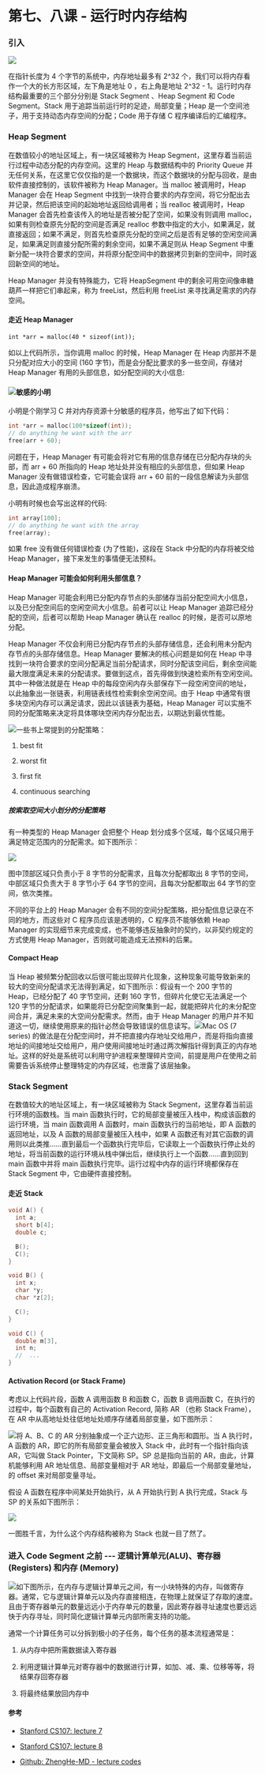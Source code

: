 # 第七、八课 - 运行时内存结构

### 引入

![](/assets/cs107-7-memory.jpg)

在指针长度为 4 个字节的系统中，内存地址最多有 2^32 个，我们可以将内存看作一个大的长方形区域，左下角是地址 0 ，右上角是地址 2^32 - 1。运行时内存结构最重要的三个部分分别是 Stack Segment 、Heap Segment 和 Code Segment。Stack 用于追踪当前运行时的足迹，局部变量；Heap 是一个空间池子，用于支持动态内存空间的分配；Code 用于存储 C 程序编译后的汇编程序。

### Heap Segment

在数值较小的地址区域上，有一块区域被称为 Heap Segment，这里存着当前运行过程中动态分配的内存空间。这里的 Heap 与数据结构中的 Priority Queue 并无任何关系，在这里它仅仅指的是一个数据块，而这个数据块的分配与回收，是由软件直接控制的，该软件被称为 Heap Manager。当 malloc 被调用时，Heap Manager 会在 Heap Segment 中找到一块符合要求的内存空间，将它分配出去并记录，然后把该空间的起始地址返回给调用者；当 realloc 被调用时，Heap Manager 会首先检查该传入的地址是否被分配了空间，如果没有则调用 malloc，如果有则检查原先分配的空间是否满足 realloc 参数中指定的大小，如果满足，就直接返回；如果不满足，则首先检查原先分配的空间之后是否有足够的空闲空间满足，如果满足则直接分配所需的剩余空间，如果不满足则从 Heap Segment 中重新分配一块符合要求的空间，并将原分配空间中的数据拷贝到新的空间中，同时返回新空间的地址。

Heap Manager 并没有特殊能力，它将 HeapSegment 中的剩余可用空间像串糖葫芦一样把它们串起来，称为 freeList，然后利用 freeList 来寻找满足需求的内存空间。

#### 走近 Heap Manager

```
int *arr = malloc(40 * sizeof(int));
```

如以上代码所示，当你调用 malloc 的时候，Heap Manager 在 Heap 内部并不是只分配对应大小的空间 \(160 字节\)，而是会分配比要求的多一些空间，存储对 Heap Manager 有用的头部信息，如分配空间的大小信息:

#### ![](/assets/cs107-8-how-heap-manager-alloc-space.jpg)敏感的小明

小明是个刚学习 C 并对内存资源十分敏感的程序员，他写出了如下代码：

```c
int *arr = malloc(100*sizeof(int));
// do anything he want with the arr
free(arr + 60);
```

问题在于，Heap Manager 有可能会将对它有用的信息存储在已分配内存块的头部，而 arr + 60 所指向的 Heap 地址处并没有相应的头部信息，但如果 Heap Manager 没有做错误检查，它可能会误将 arr + 60 前的一段信息解读为头部信息，因此造成程序崩溃。

小明有时候也会写出这样的代码:

```c
int array[100];
// do anything he want with the array
free(array);
```

如果 free 没有做任何错误检查 \(为了性能\)，这段在 Stack 中分配的内存将被交给 Heap Manager，接下来发生的事情便无法预料。

#### Heap Manager 可能会如何利用头部信息？

Heap Manager 可能会利用已分配内存节点的头部储存当前分配空间大小信息，以及已分配空间后的空闲空间大小信息。前者可以让 Heap Manager 追踪已经分配的空间，后者可以帮助 Heap Manager 确认在 realloc 的时候，是否可以原地分配。

Heap Manager 不仅会利用已分配内存节点的头部存储信息，还会利用未分配内存节点的头部存储信息。Heap Manager 要解决的核心问题是如何在 Heap 中寻找到一块符合要求的空间分配满足当前分配请求，同时分配该空间后，剩余空间能最大限度满足未来的分配请求。要做到这点，首先得做到快速检索所有空闲空间。其中一种做法就是在 Heap 中的每段空闲内存头部保存下一段空闲空间的地址，以此抽象出一张链表，利用链表线性检索剩余空闲空间。由于 Heap 中通常有很多块空闲内存可以满足请求，因此以该链表为基础，Heap Manager 可以实施不同的分配策略来决定将具体哪块空闲内存分配出去，以期达到最优性能。

![](/assets/cs107-8-heap-manager-head-info.jpg)一些书上常提到的分配策略：

1. best fit

2. worst fit

3. first fit

4. continuous searching

##### 按索取空间大小划分的分配策略

有一种类型的 Heap Manager 会把整个 Heap 划分成多个区域，每个区域只用于满足特定范围内的分配需求。如下图所示：

![](/assets/cs107-8-heap-manager-strategy-1.jpg)

图中顶部区域只负责小于 8 字节的分配需求，且每次分配都取出 8 字节的空间，中部区域只负责大于 8 字节小于 64 字节的空间，且每次分配都取出 64 字节的空间，依次类推。

不同的平台上的 Heap Manager 会有不同的空间分配策略，把分配信息记录在不同的地方，而这些对 C 程序员应该是透明的，C 程序员不能够依赖 Heap Manager 的实现细节来完成变成，也不能够违反抽象时的契约，以非契约规定的方式使用 Heap Manager，否则就可能造成无法预料的后果。

#### Compact Heap

当 Heap 被频繁分配回收以后很可能出现碎片化现象，这种现象可能导致新来的较大的空间分配请求无法得到满足，如下图所示：假设有一个 200 字节的 Heap，已经分配了 40 字节空间，还剩 160 字节，但碎片化使它无法满足一个 120 字节的分配请求，如果能将已分配空间聚集到一起，就能把碎片化的未分配空间合并，满足未来的大空间分配需求。然而，由于 Heap Manager 的用户并不知道这一切，继续使用原来的指针必然会导致错误的信息读写。![](/assets/cs107-8-heap-manager-compact-heap.jpg)Mac OS \(7 series\) 的做法是在分配空间时，并不把直接内存地址交给用户，而是将指向直接地址的间接地址交给用户，用户使用间接地址时通过两次解指针得到真正的内存地址。这样的好处是系统可以利用守护进程来整理碎片空间，前提是用户在使用之前需要告诉系统停止整理特定的内存区域，也泄露了该层抽象。

### Stack Segment

在数值较大的地址区域上，有一块区域被称为 Stack Segment，这里存着当前运行环境的函数栈。当 main 函数执行时，它的局部变量被压入栈中，构成该函数的运行环境，当 main 函数调用 A 函数时，main 函数执行的当前地址，即 A 函数的返回地址，以及 A 函数的局部变量被压入栈中，如果 A 函数还有对其它函数的调用则以此类推……直到最后一个函数执行完毕后，它读取上一个函数执行停止处的地址，将当前函数的运行环境从栈中弹出后，继续执行上一个函数……直到回到 main 函数中并将 main 函数执行完毕。运行过程中内存的运行环境都保存在 Stack Segment 中，它由硬件直接控制。

#### 走近 Stack

```c
void A() {
  int a;
  short b[4];
  double c;

  B();
  C();
}

void B() {
  int x;
  char *y;
  char *z[2];

  C();
}

void C() {
  double m[3],
  int n;
  //  ...  
}
```

#### Activation Record \(or Stack Frame\)

考虑以上代码片段，函数 A 调用函数 B 和函数 C，函数 B 调用函数 C，在执行的过程中，每个函数有自己的 Activation Record, 简称 AR （也称 Stack Frame），在 AR 中从高地址处往低地址处顺序存储着局部变量，如下图所示：

![](/assets/cs107-8-stack-frame-examples.jpg)将 A、B、C 的 AR 分别抽象成一个正六边形、正三角形和圆形。当 A 执行时，A 函数的 AR，即它的所有局部变量会被放入 Stack 中，此时有一个指针指向该 AR，它叫做 Stack Pointer，下文简称 SP。SP 总是指向当前的 AR，由此，计算机能够利用 AR 地址信息、局部变量相对于 AR 地址，即最后一个局部变量地址，的 offset 来对局部变量寻址。

假设 A 函数在程序中间某处开始执行，从 A 开始执行到 A 执行完成，Stack 与 SP 的关系如下图所示：

![](/assets/cs107-8-stack-pointer-A-B-C.jpg)

一图胜千言，为什么这个内存结构被称为 Stack 也就一目了然了。

### 进入 Code Segment 之前 --- 逻辑计算单元\(ALU\)、寄存器 \(Registers\) 和内存 \(Memory\)

![](/assets/cs107-8-alu-registers-memory.jpg)如下图所示，在内存与逻辑计算单元之间，有一小块特殊的内存，叫做寄存器。通常，它与逻辑计算单元以及内存直接相连，在物理上就保证了存取的速度。且由于寄存器单元的数量远远小于内存单元的数量，因此寄存器寻址速度也要远远快于内存寻址，同时简化逻辑计算单元内部所需支持的功能。

通常一个计算任务可以分拆到极小的子任务，每个任务的基本流程通常是：

1. 从内存中把所需数据读入寄存器

2. 利用逻辑计算单元对寄存器中的数据进行计算，如加、减、乘、位移等等，将结果存回寄存器

3. 将最终结果放回内存中

#### 参考

* [Stanford CS107: lecture 7](https://www.youtube.com/watch?v=Yr1YnOVG-4g&t=124s)

* [Stanford CS107: lecture 8](https://www.youtube.com/watch?v=1nYDflSL0Mg&list=PL9D558D49CA734A02&index=8)

* [Github: ZhengHe-MD - lecture codes](https://github.com/ZhengHe-MD/cs107-lecture-codes)



